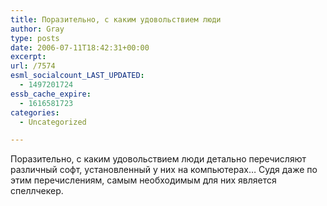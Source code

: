 ```yaml
---
title: Поразительно, с каким удовольствием люди
author: Gray
type: posts
date: 2006-07-11T18:42:31+00:00
excerpt:
url: /7574
esml_socialcount_LAST_UPDATED:
  - 1497201724
essb_cache_expire:
  - 1616581723
categories:
  - Uncategorized

---
```








Поразительно, с каким удовольствием люди детально перечисляют различный софт, установленный у них на компьютерах&#8230; Судя даже по этим перечислениям, самым необходимым для них является спеллчекер.
